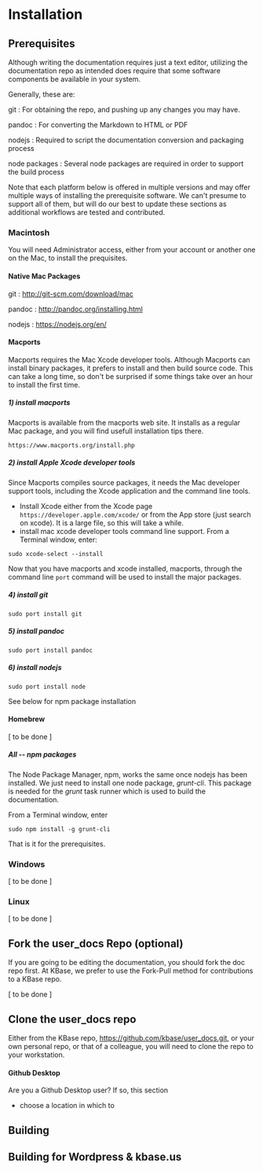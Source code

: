 # Installation

## Prerequisites

Although writing the documentation requires just a text editor, utilizing the documentation repo as intended does require that some software components be available in your system.

Generally, these are:

git
: For obtaining the repo, and pushing up any changes you may have.

pandoc
: For converting the Markdown to HTML or PDF

nodejs
: Required to script the documentation conversion and packaging process

node packages
: Several node packages are required in order to support the build process

Note that each platform below is offered in multiple versions and may offer multiple ways of installing the prerequisite software. We can't presume to support all of them, but will do our best to update these sections as additional workflows are tested and contributed.

### Macintosh

You will need Administrator access, either from your account or another one on the Mac, to install the prequisites.

#### Native Mac Packages

git
: http://git-scm.com/download/mac

pandoc
: http://pandoc.org/installing.html

nodejs
: https://nodejs.org/en/


#### Macports

Macports requires the Mac Xcode developer tools. Although Macports can install binary packages, it prefers to install and then build source code. This can take a long time, so don't be surprised if some things take over an hour to install the first time.

##### 1) install *macports*

Macports is available from the macports web site. It installs as a regular Mac package, and you will find usefull installation tips there.

    https://www.macports.org/install.php

##### 2) install Apple *Xcode* developer tools

Since Macports compiles source packages, it needs the Mac developer support tools, including the Xcode application and the command line tools. 

- Install Xcode either from the Xcode page ```https://developer.apple.com/xcode/``` or from the App store (just search on xcode). It is a large file, so this will take a while.
- install mac xcode developer tools command line support. From a Terminal window, enter:

```
sudo xcode-select --install
```

Now that you have macports and xcode installed, macports, through the command line ```port``` command will be used to install the major packages.

##### 4) install *git*

    sudo port install git

##### 5) install *pandoc*
    
    sudo port install pandoc

##### 6) install *nodejs*

    sudo port install node


See below for npm package installation

#### Homebrew

[ to be done ]

##### All -- npm packages

The Node Package Manager, npm, works the same once nodejs has been installed. We just need to install one node package, *grunt-cli*. This package is needed for the *grunt* task runner which is used to build the documentation.

From a Terminal window, enter

```
sudo npm install -g grunt-cli
```

That is it for the prerequisites.

### Windows

[ to be done ]

### Linux

[ to be done ]


## Fork the user_docs Repo (optional)

If you are going to be editing the documentation, you should fork the doc repo first. At KBase, we prefer to use the Fork-Pull method for contributions to a KBase repo. 

[ to be done ]

## Clone the user_docs repo

Either from the KBase repo, https://github.com/kbase/user_docs.git, or your own personal repo, or that of a colleague, you will need to clone the repo to your workstation.

#### Github Desktop

Are you a Github Desktop user? If so, this section 

- choose a location in which to 


## Building




## Building for Wordpress & kbase.us

